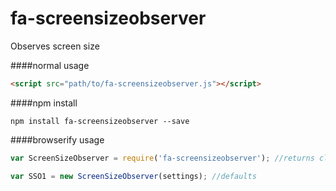 # fa-screensizeobserver
Observes screen size

####normal usage
```html
<script src="path/to/fa-screensizeobserver.js"></script>
```
####npm install
```
npm install fa-screensizeobserver --save
```

####browserify usage
```javascript
var ScreenSizeObserver = require('fa-screensizeobserver'); //returns class
```

```javascript
var SSO1 = new ScreenSizeObserver(settings); //defaults
```